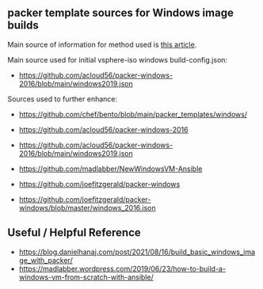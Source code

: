 
## packer template sources for Windows image builds

Main source of information for method used is [this article](https://blog.danielhanaj.com/post/2021/08/16/build_basic_windows_image_with_packer/).

Main source used for initial vsphere-iso windows build-config.json:

* https://github.com/acloud56/packer-windows-2016/blob/main/windows2019.json

Sources used to further enhance:
* https://github.com/chef/bento/blob/main/packer_templates/windows/
* https://github.com/acloud56/packer-windows-2016
* https://github.com/acloud56/packer-windows-2016/blob/main/windows2019.json
* https://github.com/madlabber/NewWindowsVM-Ansible


* https://github.com/joefitzgerald/packer-windows
* https://github.com/joefitzgerald/packer-windows/blob/master/windows_2016.json

## Useful / Helpful Reference

* https://blog.danielhanaj.com/post/2021/08/16/build_basic_windows_image_with_packer/
* https://madlabber.wordpress.com/2019/06/23/how-to-build-a-windows-vm-from-scratch-with-ansible/
